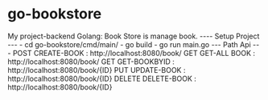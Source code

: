 # go-bookstore
 My project-backend Golang: Book Store is manage book.
    ---- Setup Project ---
        - cd go-bookstore/cmd/main/
        - go build
        - go run main.go
    --- Path Api ---
    POST CREATE-BOOK    : http://localhost:8080/book/
    GET GET-ALL BOOK    : http://localhost:8080/book/
    GET GET-BOOKBYID    : http://localhost:8080/book/{ID}
    PUT UPDATE-BOOK     : http://localhost:8080/book/{ID}
    DELETE DELETE-BOOK  : http://localhost:8080/book/{ID}


    
     

